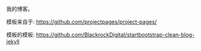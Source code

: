 我的博客。

模板来自于: https://github.com/projectpages/project-pages/


模板的模板: https://github.com/BlackrockDigital/startbootstrap-clean-blog-jekyll